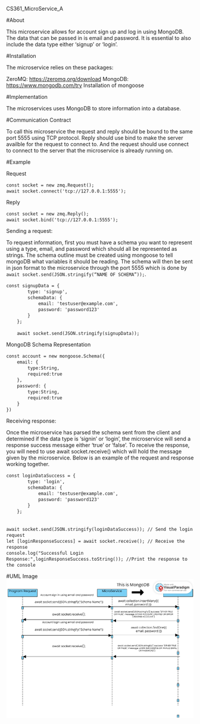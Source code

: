 CS361_MicroService_A

#About

This microservice allows for account sign up and log in using MongoDB. The data that can be passed in is email and password. It is essential to also include the data type either ‘signup’ or ‘login’. 

#Installation

The microservice relies on these packages:

ZeroMQ: https://zeromq.org/download
MongoDB: https://www.mongodb.com/try
Installation of mongoose

#Implementation

The microservices uses MongoDB to store information into a database.

#Communication Contract

To call this microservice the request and reply should be bound to the same port 5555 using TCP protocol. Reply should use bind to make the server availble for the request to connect to. And the request should use connect to connect to the server that the microservice is already running on. 

#Example 

Request

```
const socket = new zmq.Request();
await socket.connect('tcp://127.0.0.1:5555');
```

Reply

```
const socket = new zmq.Reply();
await socket.bind('tcp://127.0.0.1:5555');
```

Sending a request:

To request information, first you must have a schema you want to represent using a type, email, and password which should all be represented as strings. The schema outline must be created using mongoose to tell mongoDB what variables it should be reading. The schema will then be sent in json format to the microservice through the port 5555 which is done by `await socket.send(JSON.stringify(“NAME OF SCHEMA”));`. 

```
const signupData = {
        type: 'signup',
        schemaData: {
            email: 'testuser@example.com',
            password: 'password123'
        }
    };
   
    await socket.send(JSON.stringify(signupData));
```

MongoDB Schema Representation

```
const account = new mongoose.Schema({
    email: {
        type:String,
        required:true
    },
    password: {
        type:String,
        required:true
    }
})
```

Receiving response:

Once the microservice has parsed the schema sent from the client and determined if the data type is ‘signin’ or ‘login’, the microservice will send a response success message either ‘true’ or ‘false’. To receive the response, you will need to use await socket.receive() which will hold the message given by the microservice. Below is an example of the request and response working together. 

```
const loginDataSuccess = {
        type: 'login',
        schemaData: {
            email: 'testuser@example.com',
            password: 'password123'
        }
    };


await socket.send(JSON.stringify(loginDataSuccess)); // Send the login request
let [loginResponseSuccess] = await socket.receive(); // Receive the response
console.log("Successful Login Response:",loginResponseSuccess.toString()); //Print the response to the console
```

#UML Image
![UML Diagram](UMLimage.png)
